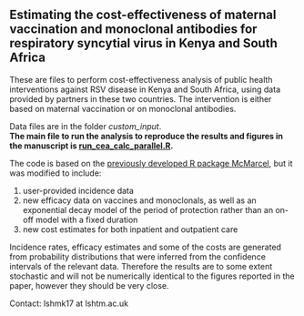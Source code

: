 ## Estimating the cost-effectiveness of maternal vaccination and monoclonal antibodies for respiratory syncytial virus in Kenya and South Africa

These are files to perform cost-effectiveness analysis of public health interventions against RSV disease in Kenya and South Africa, using data provided by partners in these two countries. The intervention is either based on maternal vaccination or on monoclonal antibodies.

Data files are in the folder *custom_input*.  
**The main file to run the analysis to reproduce the results and figures in the manuscript is [run_cea_calc_parallel.R](https://github.com/mbkoltai/RSV-CEA-Kenya-South-Africa/blob/master/run_cea_calc_parallel.R).**

The code is based on the [previously developed R package McMarcel](https://zenodo.org/record/3663447), but it was modified to include:
1) user-provided incidence data
2) new efficacy data on vaccines and monoclonals, as well as an exponential decay model of the period of protection rather than an on-off model with a fixed duration
3) new cost estimates for both inpatient and outpatient care

Incidence rates, efficacy estimates and some of the costs are generated from probability distributions that were inferred from the confidence intervals of the relevant data. Therefore the results are to some extent stochastic and will not be numerically identical to the figures reported in the paper, however they should be very close.

Contact: lshmk17 at lshtm.ac.uk
